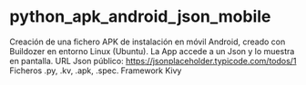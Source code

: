 # python_apk_android_json_mobile
 Creación de una fichero APK de instalación en móvil Android, creado con Buildozer en entorno Linux (Ubuntu). La App accede a un Json y lo muestra en pantalla. URL Json público: https://jsonplaceholder.typicode.com/todos/1 Ficheros .py, .kv, .apk, .spec. Framework Kivy
